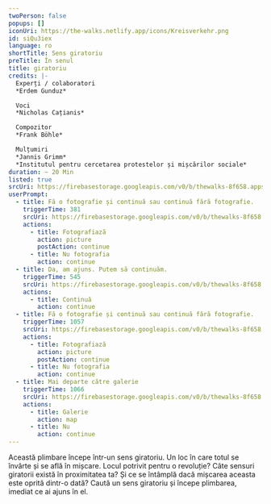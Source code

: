 ```yaml
---
twoPerson: false
popups: []
iconUri: https://the-walks.netlify.app/icons/Kreisverkehr.png
id: siQu3iex
language: ro
shortTitle: Sens giratoriu
preTitle: În senul
title: giratoriu
credits: |-
  Experți / colaboratori
  *Erdem Gunduz*

  Voci
  *Nicholas Cațianis*

  Compozitor
  *Frank Böhle*

  Mulțumiri
  *Jannis Grimm*
  *Institutul pentru cercetarea protestelor și mișcărilor sociale*
duration: ~ 20 Min
listed: true
srcUri: https://firebasestorage.googleapis.com/v0/b/thewalks-8f658.appspot.com/o/mp3%2Fapi-v1%2Fro_siQu3iex%2Fwalk_4_RO_17.9..mp3?alt=media&token=6ec8b345-bb8c-4e4e-bd2d-19dd529bb1a1
userPrompt:
  - title: Fă o fotografie și continuă sau continuă fără fotografie.
    triggerTime: 381
    srcUri: https://firebasestorage.googleapis.com/v0/b/thewalks-8f658.appspot.com/o/static%2Fmedias%2Fde_siQu3iex_loop_1.mp3?alt=media&token=108baec2-420c-4710-bec0-4598ffd48b0d
    actions:
      - title: Fotografiază
        action: picture
        postAction: continue
      - title: Nu fotografia
        action: continue
  - title: Da, am ajuns. Putem să continuăm.
    triggerTime: 545
    srcUri: https://firebasestorage.googleapis.com/v0/b/thewalks-8f658.appspot.com/o/static%2Fmedias%2Fde_siQu3iex_loop_2.mp3?alt=media&token=b978b083-8eaa-49e9-8334-c8f614055dc8
    actions:
      - title: Continuă
        action: continue
  - title: Fă o fotografie și continuă sau continuă fără fotografie.
    triggerTime: 1057
    srcUri: https://firebasestorage.googleapis.com/v0/b/thewalks-8f658.appspot.com/o/static%2Fmedias%2Fde_siQu3iex_loop_3.mp3?alt=media&token=a22170b8-94e3-45d5-af9a-0a4e9da283d8
    actions:
      - title: Fotografiază
        action: picture
        postAction: continue
      - title: Nu fotografia
        action: continue
  - title: Mai departe către galerie
    triggerTime: 1066
    srcUri: https://firebasestorage.googleapis.com/v0/b/thewalks-8f658.appspot.com/o/static%2Fmedias%2Fmulti_Zeubeel8_loop.mp3?alt=media&token=88349085-3303-48b9-bdc6-fd7b09519a26
    actions:
      - title: Galerie
        action: map
      - title: Nu
        action: continue
---
```

Această plimbare începe într-un sens giratoriu. Un loc în care totul se învârte și se află în mișcare. Locul potrivit pentru o revoluție? Câte sensuri giratorii există în proximitatea ta? Și ce se întâmplă dacă mișcarea aceasta este oprită dintr-o dată? Caută un sens giratoriu și începe plimbarea, imediat ce ai ajuns în el.
